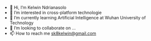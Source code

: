 - 👋 Hi, I’m Kelwin Ndrianasolo
- 👀 I’m interested in cross-platform technologie
- 🌱 I’m currently learning Artificial Intelligence at Wuhan University of Technology
- 💞️ I’m looking to collaborate on ...
- 📫 How to reach me sk8kelwin@gmail.com

<!---
KelwinZnhr/KelwinZnhr is a ✨ special ✨ repository because its `README.md` (this file) appears on your GitHub profile.
You can click the Preview link to take a look at your changes.
--->
